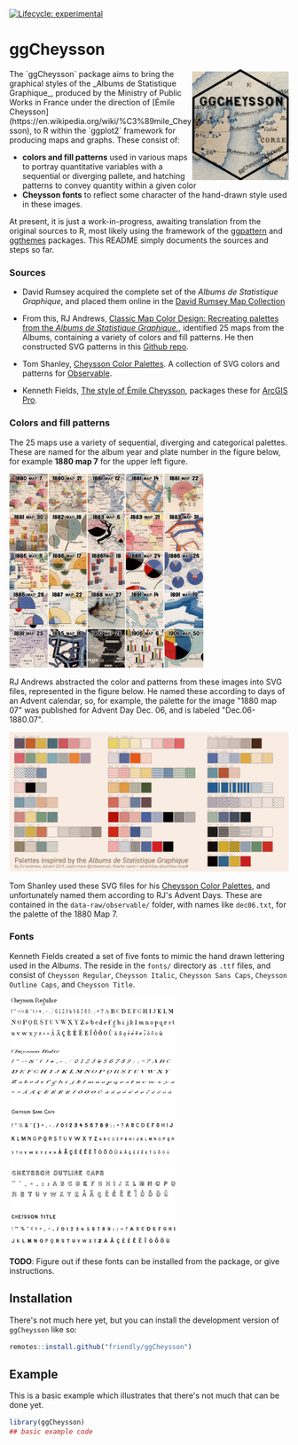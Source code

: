 <!-- badges: start -->
[![Lifecycle: experimental](https://img.shields.io/badge/lifecycle-experimental-orange.svg)](https://lifecycle.r-lib.org/articles/stages.html#experimental)
<!-- badges: end -->

# ggCheysson 

<img src="man/figures/logo.png" height="200" style="float:right; height:200px;"/>
The `ggCheysson` package aims to bring the graphical styles of the
_Albums de Statistique Graphique_, produced by the Ministry of Public Works
in France under the direction of [Émile Cheysson](https://en.wikipedia.org/wiki/%C3%89mile_Cheysson), to R within the `ggplot2` framework for producing
maps and graphs. These consist of:

* **colors and fill patterns** used in various maps to portray quantitative variables with a sequential or diverging pallete, and hatching patterns to convey quantity within a given color
* **Cheysson fonts** to reflect some character of the hand-drawn style used in these images.

At present, it is just a work-in-progress, awaiting translation from the original sources
to R, most likely using the framework of the 
[ggpattern](https://coolbutuseless.github.io/package/ggpattern/) and
[ggthemes](https://jrnold.github.io/ggthemes/) packages. 
This README simply documents the sources and steps so far.

### Sources

* David Rumsey acquired the complete set of the _Albums de Statistique Graphique_, and placed
them online in the [David Rumsey Map Collection](https://www.davidrumsey.com/luna/servlet/view/search?sort=Pub_List_No_InitialSort%2CPub_Date%2CPub_List_No%2CSeries_No&q=album+de+statistique&search=Go)

* From this, RJ Andrews, [Classic Map Color Design: Recreating palettes from the _Albums de Statistique Graphique._](https://infowetrust.com/project/album-colors), identified 25 maps from the
Albums, containing a variety of colors and fill patterns. He then constructed SVG
patterns in this [Github repo](https://github.com/infowetrust/albumcolors).

* Tom Shanley, [Cheysson Color Palettes](https://observablehq.com/@tomshanley/cheysson-color-palettes). A collection of
SVG colors and patterns for [Observable](https://observablehq.com).

* Kenneth Fields, [The style of Émile Cheysson](https://www.esri.com/arcgis-blog/products/arcgis-pro/mapping/the-style-of-emile-cheysson/), packages these for [ArcGIS Pro](https://www.esri.com/en-us/arcgis/products/arcgis-pro/overview).

### Colors and fill patterns

The 25 maps use a variety of sequential, diverging and categorical palettes. These are named
for the album year and plate number in  the figure below, for example **1880 map 7** for the
upper left figure.

<img src="man/figures/maps.png" width="350">

RJ Andrews abstracted the color and patterns from these images into SVG files, represented
in the figure below. He named these according to days of an Advent calendar, 
so, for example, the palette for the image "1880 map 07" was published for Advent Day Dec. 06,
and is labeled "Dec.06-1880.07".

<img src="man/figures/RJ-Andrews-color-palettes.jpg" width="600">

Tom Shanley used these SVG files for his [Cheysson Color Palettes](https://observablehq.com/@tomshanley/cheysson-color-palettes), and unfortunately named
them according to RJ's Advent Days. These are contained in the `data-raw/observable/` folder,
with names like `dec06.txt`, for the palette of the 1880 Map 7.


### Fonts

Kenneth Fields created a set of five fonts to mimic the hand drawn lettering used
in the _Albums_. The reside in the `fonts/` directory as `.ttf` files, and consist of
`Cheysson Regular`, `Cheysson Italic`, `Cheysson Sans Caps`, `Cheysson Outline Caps`,
and `Cheysson Title`.

<img src="man/figures/fonts1.png" width="300">  
<img src="man/figures/fonts2.png" width="300">

**TODO**: Figure out if these fonts can be installed from the package, or give instructions.

## Installation

There's not much here yet, but you can install the development version of `ggCheysson` like so:

``` r
remotes::install.github("friendly/ggCheysson")
```

## Example

This is a basic example which illustrates that there's not much that can be done yet.

``` r
library(ggCheysson)
## basic example code
```

